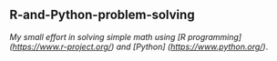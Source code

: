 ## R-and-Python-problem-solving


*My small effort in solving simple math using [R programming] (https://www.r-project.org/) and [Python] (https://www.python.org/)*.

